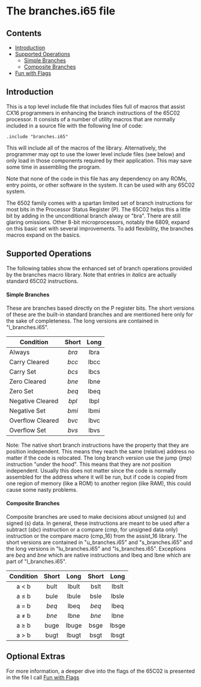 # The branches.i65 file

## Contents

* [Introduction](#introduction)
* [Supported Operations](#supported-operations)
   * [Simple Branches](#simple-branches)
   * [Composite Branches](#composite-branches)
* [Fun with Flags](./fun_with_flags.md)

## Introduction

This is a top level include file that includes files full of macros that
assist CX16 programmers in enhancing the branch instructions of the 65C02
processor. It consists of a number of utility macros that are normally
included in a source file with the following line of code:

    .include "branches.i65"

This will include all of the macros of the library. Alternatively, the
programmer may opt to use the lower level include files (see below)
and only load in those components required by their application. This may save
some time in assembling the program.

Note that none of the code in this file has any dependency on any ROMs, entry
points, or other software in the system. It can be used with any 65C02 system.

The 6502 family comes with a spartan limited set of branch instructions for
most bits in the Processor Status Register (P). The 65C02 helps this a little
bit by adding in the unconditional branch alway or "bra". There are still
glaring omissions. Other 8-bit microprocessors, notably the 6809, expand on
this basic set with several improvements. To add flexibility, the branches
macros expand on the basics.

## Supported Operations

The following tables show the enhanced set of branch operations provided by
the branches macro library. Note that entries in *italics* are actually
standard 65C02 instructions.

#### Simple Branches

These are branches based directly on the P register bits.
The short versions of these are the built-in standard branches and are
mentioned here only for the sake of completeness. The long versions are
contained in "l_branches.i65".

Condition        | Short | Long  |
-----------------|:-----:|:-----:|
Always           | *bra* | lbra  |
Carry Cleared    | *bcc* | lbcc  |
Carry Set        | *bcs* | lbcs  |
Zero Cleared     | *bne* | lbne  |
Zero Set         | *beq* | lbeq  |
Negative Cleared | *bpl* | lbpl  |
Negative Set     | *bmi* | lbmi  |
Overflow Cleared | *bvc* | lbvc  |
Overflow Set     | *bvs* | lbvs  |

Note: The native short branch instructions have the property that they are
position independent. This means they reach the same (relative) address no
matter if the code is relocated. The long branch version use the jump (jmp)
instruction "under the hood". This means that they are *not* position
independent. Usually this does not matter since the code is normally assembled
for the address where it will be run, but if code is copied from one region
of memory (like a ROM) to another region (like RAM), this could cause
some nasty problems.

#### Composite Branches

Composite branches are used to make decisions about unsigned (u) and signed
(s) data. In general, these instructions are meant to be used after a subtract
(_sbc_) instruction or a compare (_cmp_, for unsigned data only) instruction
or the compare macro (cmp_16) from the assist_16 library. The short versions
are contained in "u_branches.i65" and "s_branches.i65" and the long versions
in "lu_branches.i65" and "ls_branches.i65". Exceptions are *beq* and *bne*
which are native instructions and lbeq and lbne  which are part of
"l_branches.i65".

Condition | Short | Long  | Short | Long  |
:--------:|:-----:|:-----:|:-----:|:-----:|
a <  b    | bult  | lbult | bslt  | lbslt |
a &le; b  | bule  | lbule | bsle  | lbsle |
a = b     | *beq* | lbeq  | *beq* | lbeq  |
a &ne; b  | *bne* | lbne  | *bne* | lbne  |
a &ge; b  | buge  | lbuge | bsge  | lbsge |
a > b     | bugt  | lbugt | bsgt  | lbsgt |

## Optional Extras

For more information, a deeper dive into the flags of the 65C02 is presented
in the file I call [Fun with Flags](./fun_with_flags.md)
